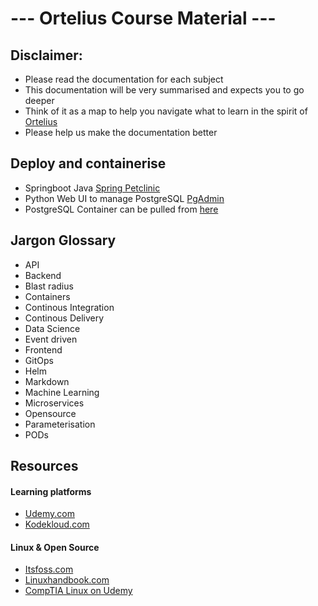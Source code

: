 # --- Ortelius Course Material ---

## Disclaimer:
- Please read the documentation for each subject
- This documentation will be very summarised and expects you to go deeper
- Think of it as a map to help you navigate what to learn in the spirit of [Ortelius](https://en.wikipedia.org/wiki/Abraham_Ortelius)
- Please help us make the documentation better

## Deploy and containerise
- Springboot Java [Spring Petclinic](https://github.com/spring-projects/spring-petclinic)
- Python Web UI to manage PostgreSQL [PgAdmin](https://www.pgadmin.org/)
- PostgreSQL Container can be pulled from [here](https://hub.docker.com/_/postgres/)

## Jargon Glossary
- API
- Backend
- Blast radius
- Containers
- Continous Integration
- Continous Delivery
- Data Science
- Event driven
- Frontend
- GitOps
- Helm
- Markdown
- Machine Learning
- Microservices
- Opensource
- Parameterisation
- PODs

## Resources
#### Learning platforms
- [Udemy.com](https://udemy.com)
- [Kodekloud.com](https://kodekloud.com)
#### Linux & Open Source
- [Itsfoss.com](https://itsfoss.com/)
- [Linuxhandbook.com](https://linuxhandbook.com/)
- [CompTIA Linux on Udemy](https://www.udemy.com/share/1076RM3@wyBekn7-PidnmF_CeNvkQeJjSzd9_9rNkxjrWFaI2hA7e6fQJEnkmWbazI66eyHT/)
